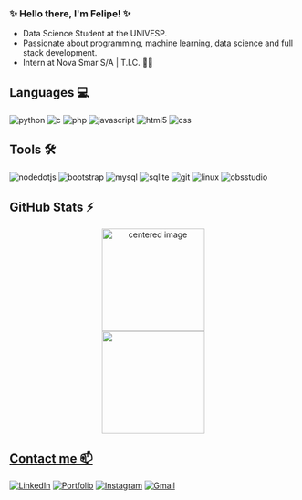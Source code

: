 ### ✨ Hello there, I'm Felipe! ✨

- Data Science Student at the UNIVESP.
- Passionate about programming, machine learning, data science and full stack development.
- Intern at Nova Smar S/A | T.I.C. 💙🚀

## Languages 💻

<div style="display: inline">
  <img align="center" alt="python" src="https://img.shields.io/badge/Python-3776AB?style=for-the-badge&logo=python&logoColor=white" />
  <img align="center" alt="c" src="https://img.shields.io/badge/C-A8B9CC?style=for-the-badge&logo=c&logoColor=white" />
  <img align="center" alt="php" src="https://img.shields.io/badge/PHP-777BB4?style=for-the-badge&logo=php&logoColor=white" />
  <img align="center" alt="javascript" src="https://img.shields.io/badge/JavaScript-F7DF1E?style=for-the-badge&logo=javascript&logoColor=white" />
  <img align="center" alt="html5" src="https://img.shields.io/badge/HTML5-E34F26?style=for-the-badge&logo=html5&logoColor=white" />
  <img align="center" alt="css" src="https://img.shields.io/badge/CSS-663399?style=for-the-badge&logo=css&logoColor=white" />

  
</div><br/>

## Tools 🛠️

<div style="display: inline">
  <img align="center" alt="nodedotjs" src="https://img.shields.io/badge/NodeDotJS-5FA04E?style=for-the-badge&logo=nodedotjs&logoColor=white" />
  <img align="center" alt="bootstrap" src="https://img.shields.io/badge/Bootstrap-7952B3?style=for-the-badge&logo=bootstrap&logoColor=white" />
  <img align="center" alt="mysql" src="https://img.shields.io/badge/MySQL-4479A1?style=for-the-badge&logo=mysql&logoColor=white" />
  <img align="center" alt="sqlite" src="https://img.shields.io/badge/SQLite-003B57?style=for-the-badge&logo=sqlite&logoColor=white" />
  <img align="center" alt="git" src="https://img.shields.io/badge/Git-F05032?style=for-the-badge&logo=git&logoColor=white" />
  <img align="center" alt="linux" src="https://img.shields.io/badge/Linux-E95420?style=for-the-badge&logo=ubuntu&logoColor=white" />
  <img align="center" alt="obsstudio" src="https://img.shields.io/badge/ObsStudio-302E31?style=for-the-badge&logo=obsstudio&logoColor=white" />
  
</div><br/>

## GitHub Stats ⚡

<div>
  <a href="https://github.com/FelipeGardenghiDev">
  <center>
    <img height="180em" src="https://github-readme-stats.vercel.app/api?username=FelipeGardenghiDev&show_icons=true&theme=radical&include_all_commits=true&count_private=true" alt="centered image">
  </center>
  <center>
    <img height="180em" src="https://github-readme-stats.vercel.app/api/top-langs/?username=FelipeGardenghiDev&layout=compact&langs_count=7&theme=radical"/>
  </center>
</div>

## Contact me 📫

[![LinkedIn](https://img.shields.io/badge/LinkedIn-0077B5?style=for-the-badge&logo=linkedin&logoColor=white)](https://www.linkedin.com/in/felipegardenghi/)
[![Portfolio](https://img.shields.io/badge/Portfolio-0077B5?style=for-the-badge&logo=githubpages&logoColor=white)](https://felipegardenghidev.github.io/portfolio/)
[![Instagram](https://img.shields.io/badge/Instagram-E4405F?style=for-the-badge&logo=instagram&logoColor=white)](https://www.instagram.com/felipegardenghi.dev/)
[![Gmail](https://img.shields.io/badge/-felipegardenghi@outlook.com-E42E2E?style=for-the-badge&logo=gmail&logoColor=white&link=mailto:felipegardenghi@outlook.com)](mailto:felipegardenghi@outlook.com)

